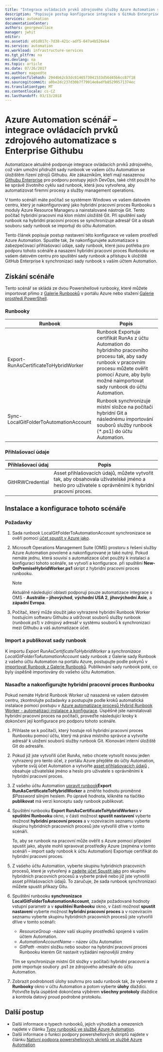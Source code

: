 ```yaml
---
title: "Integrace ovládacích prvků zdrojového služby Azure Automation s Enterprise Githubu | Microsoft Docs"
description: "Popisuje postup konfigurace integrace s GitHub Enterprise pro zdrojového kódu runbooků služeb automatizace podrobnosti."
services: automation
documentationCenter: 
authors: georgewallace
manager: jwhit
editor: 
ms.assetid: e01d817c-7d38-421c-adf5-647a4b526eb4
ms.service: automation
ms.workload: infrastructure-services
ms.tgt_pltfrm: na
ms.devlang: na
ms.topic: article
ms.date: 07/26/2017
ms.author: magoedte
ms.openlocfilehash: 2944b62cb3dc6146573041533d56d45b6cc87f18
ms.sourcegitcommit: a0be2dc237d30b7f79914e8adfb85299571374ec
ms.translationtype: MT
ms.contentlocale: cs-CZ
ms.lasthandoff: 03/13/2018
---
```

# <a name="azure-automation-scenario---automation-source-control-integration-with-github-enterprise"></a>Azure Automation scénář – integrace ovládacích prvků zdrojového automatizace s Enterprise Githubu

Automatizace aktuálně podporuje integrace ovládacích prvků zdrojového, což vám umožní přidružit sady runbook ve vašem účtu Automation se úložištěm řízení zdrojů Githubu. Ale zákazníkům, kteří mají nasazenou [Githubu Enterprise](https://enterprise.github.com/home) pro podporu postupy jejich DevOps, také chtít použít ho ke správě životního cyklu sad runbook, která jsou vytvořena, aby automatizovat firemní procesy a služby management operations.  

V tomto scénáři máte počítač se systémem Windows ve vašem datovém centru, který je nakonfigurovaný jako hybridní pracovní proces Runbooku s moduly Azure Resource Manageru a nainstalované nástroje Git. Tento počítač hybridní pracovní má klon místní úložiště Git. Při spuštění sady runbook na hybridní pracovní proces se synchronizuje adresář Git a obsah souboru sady runbook se importují do účtu Automation.

Tento článek popisuje postup nastavení této konfigurace ve vašem prostředí Azure Automation. Spustíte tak, že nakonfigurujete automatizace s zabezpečovací přihlašovací údaje, sady runbook, které jsou potřeba pro podporu tohoto scénáře a nasazení hybridní pracovní proces Runbooku ve vašem datovém centru pro spuštění sady runbook a přístupu k úložiště GitHub Enterprise k synchronizaci sady runbook s vaším účtem Automation.  


## <a name="getting-the-scenario"></a>Získání scénáře

Tento scénář se skládá ze dvou Powershellové runbooky, které můžete importovat přímo z [Galerie Runbooků](automation-runbook-gallery.md) v portálu Azure nebo stažení [Galerie prostředí PowerShell](https://www.powershellgallery.com).

### <a name="runbooks"></a>Runbooky

Runbook | Popis| 
--------|------------|
Export-RunAsCertificateToHybridWorker | Runbook Exportuje certifikát RunAs z účtu Automation do hybridního pracovního procesu tak, aby sady runbook v pracovním procesu můžete ověřit pomocí Azure, aby bylo možné naimportovat sady runbook do účtu Automation.| 
Sync-LocalGitFolderToAutomationAccount | Runbook synchronizuje místní složce na počítači hybridní Git a následnému importování souborů služby runbook (*.ps1) do účtu Automation.|

### <a name="credentials"></a>Přihlašovací údaje

Přihlašovací údaj | Popis|
-----------|------------|
GitHRWCredential | Asset přihlašovacích údajů, můžete vytvořit tak, aby obsahovala uživatelské jméno a heslo pro uživatele s oprávněními k hybridní pracovní proces.|

## <a name="installing-and-configuring-this-scenario"></a>Instalace a konfigurace tohoto scénáře

### <a name="prerequisites"></a>Požadavky

1. Sada runbook LocalGitFolderToAutomationAccount synchronizace se ověří pomocí [účet spustit v Azure jako](automation-sec-configure-azure-runas-account.md). 

2. Microsoft Operations Management Suite (OMS) prostoru s řešení služby Azure Automation povolené a nakonfigurované je také nutný. Pokud nemáte jednu, která souvisí s automatizace účet použitý k instalaci a konfiguraci tohoto scénáře, se vytvoří a konfigurace. při spuštění **New-OnPremiseHybridWorker.ps1** skript z hybridní pracovní proces runbooku.        

    > [!NOTE]
    > Aktuálně následující oblasti podporují pouze automatizace integrace s OMS - **Austrálie – jihovýchod**, **východní USA 2**, **jihovýchodní Asie**, a **západní Evropa**. 

3. Počítač, který může sloužit jako vyhrazené hybridní Runbook Worker hostujícím softwaru Githubu a udržovat souborů služby runbook (*runbook*.ps1) v zdrojový adresář v systému souborů k synchronizaci mezi Githubu a váš automatizace účet.

### <a name="import-and-publish-the-runbooks"></a>Import a publikovat sady runbook

K importu *Export RunAsCertificateToHybridWorker* a *synchronizace LocalGitFolderToAutomationAccount* sady runbook z Galerie sady Runbook z vašeho účtu Automation na portálu Azure, postupujte podle pokynů v [importovat Runbook z Galerie Runbooků](automation-runbook-gallery.md#to-import-a-runbook-from-the-runbook-gallery-with-the-azure-portal). Publikování sady runbook poté, co byly úspěšně importovány do vašeho účtu Automation.

### <a name="deploy-and-configure-hybrid-runbook-worker"></a>Nasaďte a nakonfigurujte hybridní pracovní proces Runbooku

Pokud nemáte Hybrid Runbook Worker už nasazená ve vašem datovém centru, zkontrolujte požadavky a postupujte podle kroků automatická instalace pomocí postupu v [Azure automatizace procesů Hybrid Runbook Worker - automatizaci instalace a konfigurace](automation-hybrid-runbook-worker.md#automated-deployment). Úspěšně jste nainstalovali hybridní pracovní proces na počítači, proveďte následující kroky k dokončení její konfigurace pro podporu tohoto scénáře.

1. Přihlaste se k počítači, který hostuje roli hybridní pracovní proces Runbooku pomocí účtu, který má práva místního správce a vytvořte adresář k uložení souborů služby runbook Git. Klonování interní úložiště Git do adresáře.
2. Pokud již jste vytvořili účet RunAs, nebo chcete vytvořit novou jeden vyhrazený pro tento účel, z portálu Azure přejděte do účty Automation, vyberte svůj účet Automation a vytvořte [asset přihlašovacích údajů](automation-credentials.md) , obsahuje uživatelské jméno a heslo pro uživatele s oprávněními k hybridní pracovní proces.  
3. Z vašeho účtu Automation [upravit runbook](automation-edit-textual-runbook.md)**Export RunAsCertificateToHybridWorker** a změňte hodnotu proměnné *$Password* silným heslem.  Po úpravě hodnota, klikněte na tlačítko **publikovat** má verzi konceptu sady runbook publikovat. 
5. Spuštění runbooku **Export RunAsCertificateToHybridWorker**a v **spuštění Runbooku** okno, v části možnost **spustit nastavení** vyberte možnost **hybridní pracovní proces** a v rozevíracím seznamu vyberte skupinu hybridních pracovních procesů jste vytvořili dříve v tomto scénáři.  

    To, aby se runbook na pracovní může ověřit s Azure pomocí připojení spustit jako, abyste mohli spravovat prostředky Azure (zejména v tomto scénáři – import sady runbook k účtu Automation) Exportuje certifikát do hybridní pracovní proces.

4. Z vašeho účtu Automation, vyberte skupinu hybridních pracovních procesů, které je vytvořený a [zadejte účet Spustit jako](automation-hrw-run-runbooks.md#runas-account) pro skupinu hybridních pracovních procesů a vyberte právě nebo již jste vytvořili asset přihlašovacích údajů. To zaručuje, že sada runbook synchronizaci můžete spustit příkazy Gitu. 
5. Spuštění runbooku **synchronizace LocalGitFolderToAutomationAccount**, zadejte požadované hodnoty vstupní parametr a v **spuštění Runbooku** okno, v části možnost **spustit nastavení** vyberte možnost **hybridní pracovní proces** a v rozevíracím seznamu vyberte skupinu hybridních pracovních procesů jste vytvořili dříve v tomto scénáři:
    * *ResourceGroup* -název vaší skupiny prostředků spojené s vaším účtem Automation.
    * *AutomationAccountName* – název účtu Automation
    * *GitPath* -místní složku nebo soubor na hybridní pracovní proces Runbooku kterém Git nastavit vyžádání nejnovější změny

    Tím se synchronizuje místní Git složky v počítači hybridní pracovní a poté importuje soubory .ps1 ze zdrojového adresáře do účtu Automation.

7. Zobrazit podrobnosti úlohy souhrnu pro sadu runbook tak, že vyberete z **Runbooky** okno v účtu Automation a potom vyberte **úlohy** dlaždici. Potvrďte byla úspěšně dokončena výběrem **všechny protokoly** dlaždice a kontrola datový proud podrobné protokolu.  

## <a name="next-steps"></a>Další postup

-  Další informace o typech runbooků, jejich výhodách a omezeních najdete v článku [Typy runbooků ve službě Azure Automation](automation-runbook-types.md).
-  Další informace o funkci podpory powershellových skriptů najdete v článku [Nativní podpora powershellových skriptů ve službě Azure Automation](https://azure.microsoft.com/blog/announcing-powershell-script-support-azure-automation-2/)
